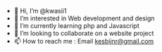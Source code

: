 - 👋 Hi, I’m @kwasii1
- 👀 I’m interested in Web development and design 
- 🌱 I’m currently learning php and Javascript 
- 💞️ I’m looking to collaborate on a website project 
- 📫 How to reach me : Email kesbijnr@gmail.com 

<!---
kwasii1/kwasii1 is a ✨ special ✨ repository because its `README.md` (this file) appears on your GitHub profile.
You can click the Preview link to take a look at your changes.
--->
